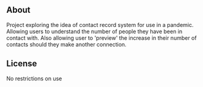 ## About

Project exploring the idea of contact record system for use in a pandemic. Allowing users to understand the number of people they have been in contact with. Also allowing user to 'preview' the increase in their number of contacts should they make another connection.

## License

No restrictions on use

